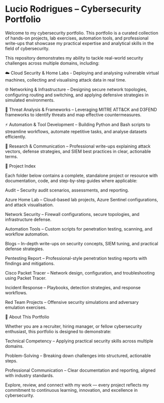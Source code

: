 # Lucio Rodrigues – Cybersecurity Portfolio

Welcome to my cybersecurity portfolio. This portfolio is a curated collection of hands-on projects, lab exercises, automation tools, and professional write-ups that showcase my practical expertise and analytical skills in the field of cybersecurity.

This repository demonstrates my ability to tackle real-world security challenges across multiple domains, including:

☁️ Cloud Security & Home Labs - Deploying and analysing vulnerable virtual machines, collecting and visualising attack data in real time.

🌐 Networking & Infrastructure – Designing secure network topologies, configuring routing and switching, and applying defensive strategies in simulated environments.

🎯 Threat Analysis & Frameworks – Leveraging MITRE ATT&CK and D3FEND frameworks to identify threats and map effective countermeasures.

⚡ Automation & Tool Development – Building Python and Bash scripts to streamline workflows, automate repetitive tasks, and analyse datasets efficiently.

📝 Research & Communication – Professional write-ups explaining attack vectors, defense strategies, and SIEM best practices in clear, actionable terms.

📂 Project Index

Each folder below contains a complete, standalone project or resource with documentation, code, and step-by-step guides where applicable:

Audit
 – Security audit scenarios, assessments, and reporting.

Azure Home Lab
 – Cloud-based lab projects, Azure Sentinel configurations, and attack visualisation.

Network Security
 – Firewall configurations, secure topologies, and infrastructure defense.

Automation Tools
 – Custom scripts for penetration testing, scanning, and workflow automation.

Blogs
 – In-depth write-ups on security concepts, SIEM tuning, and practical defense strategies.

Pentesting Report
 – Professional-style penetration testing reports with findings and mitigations.

Cisco Packet Tracer
 – Network design, configuration, and troubleshooting using Packet Tracer.

Incident Response
 – Playbooks, detection strategies, and response workflows.

Red Team Projects
 – Offensive security simulations and adversary emulation exercises.

🚀 About This Portfolio

Whether you are a recruiter, hiring manager, or fellow cybersecurity enthusiast, this portfolio is designed to demonstrate:

Technical Competency – Applying practical security skills across multiple domains.

Problem-Solving – Breaking down challenges into structured, actionable steps.

Professional Communication – Clear documentation and reporting, aligned with industry standards.

Explore, review, and connect with my work — every project reflects my commitment to continuous learning, innovation, and excellence in cybersecurity.

